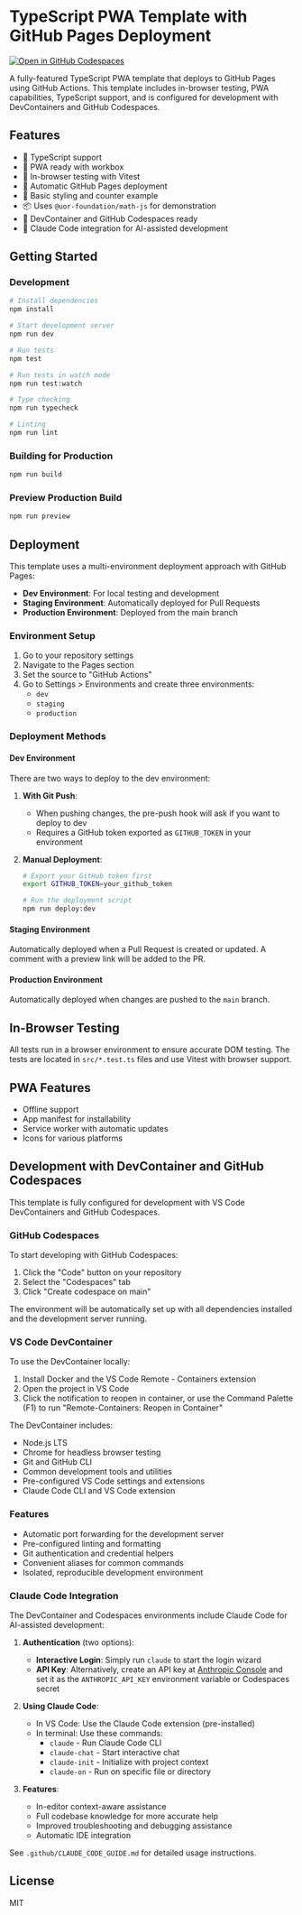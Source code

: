 # TypeScript PWA Template with GitHub Pages Deployment

[![Open in GitHub Codespaces](https://img.shields.io/badge/Open%20in-GitHub%20Codespaces-blue?logo=github)](https://github.com/codespaces/new?hide_repo_select=true&ref=main)

A fully-featured TypeScript PWA template that deploys to GitHub Pages using GitHub Actions. This template includes in-browser testing, PWA capabilities, TypeScript support, and is configured for development with DevContainers and GitHub Codespaces.

## Features

- 🚀 TypeScript support
- 📱 PWA ready with workbox
- 🧪 In-browser testing with Vitest
- 🔄 Automatic GitHub Pages deployment
- 🎨 Basic styling and counter example
- 📦 Uses `@uor-foundation/math-js` for demonstration
- 🐳 DevContainer and GitHub Codespaces ready
- 🤖 Claude Code integration for AI-assisted development

## Getting Started

### Development

```bash
# Install dependencies
npm install

# Start development server
npm run dev

# Run tests
npm test

# Run tests in watch mode
npm run test:watch

# Type checking
npm run typecheck

# Linting
npm run lint
```

### Building for Production

```bash
npm run build
```

### Preview Production Build

```bash
npm run preview
```

## Deployment

This template uses a multi-environment deployment approach with GitHub Pages:

- **Dev Environment**: For local testing and development
- **Staging Environment**: Automatically deployed for Pull Requests
- **Production Environment**: Deployed from the main branch

### Environment Setup

1. Go to your repository settings
2. Navigate to the Pages section
3. Set the source to "GitHub Actions"
4. Go to Settings > Environments and create three environments:
   - `dev`
   - `staging`
   - `production`

### Deployment Methods

#### Dev Environment

There are two ways to deploy to the dev environment:

1. **With Git Push**: 
   - When pushing changes, the pre-push hook will ask if you want to deploy to dev
   - Requires a GitHub token exported as `GITHUB_TOKEN` in your environment

2. **Manual Deployment**:
   ```bash
   # Export your GitHub token first
   export GITHUB_TOKEN=your_github_token
   
   # Run the deployment script
   npm run deploy:dev
   ```

#### Staging Environment

Automatically deployed when a Pull Request is created or updated. A comment with a preview link will be added to the PR.

#### Production Environment

Automatically deployed when changes are pushed to the `main` branch.

## In-Browser Testing

All tests run in a browser environment to ensure accurate DOM testing. The tests are located in `src/*.test.ts` files and use Vitest with browser support.

## PWA Features

- Offline support
- App manifest for installability
- Service worker with automatic updates
- Icons for various platforms

## Development with DevContainer and GitHub Codespaces

This template is fully configured for development with VS Code DevContainers and GitHub Codespaces.

### GitHub Codespaces

To start developing with GitHub Codespaces:

1. Click the "Code" button on your repository
2. Select the "Codespaces" tab
3. Click "Create codespace on main"

The environment will be automatically set up with all dependencies installed and the development server running.

### VS Code DevContainer

To use the DevContainer locally:

1. Install Docker and the VS Code Remote - Containers extension
2. Open the project in VS Code
3. Click the notification to reopen in container, or use the Command Palette (F1) to run "Remote-Containers: Reopen in Container"

The DevContainer includes:

- Node.js LTS
- Chrome for headless browser testing
- Git and GitHub CLI
- Common development tools and utilities
- Pre-configured VS Code settings and extensions
- Claude Code CLI and VS Code extension

### Features

- Automatic port forwarding for the development server
- Pre-configured linting and formatting
- Git authentication and credential helpers
- Convenient aliases for common commands
- Isolated, reproducible development environment

### Claude Code Integration

The DevContainer and Codespaces environments include Claude Code for AI-assisted development:

1. **Authentication** (two options):
   - **Interactive Login**: Simply run `claude` to start the login wizard
   - **API Key**: Alternatively, create an API key at [Anthropic Console](https://console.anthropic.com/settings/keys)
     and set it as the `ANTHROPIC_API_KEY` environment variable or Codespaces secret

2. **Using Claude Code**:
   - In VS Code: Use the Claude Code extension (pre-installed)
   - In terminal: Use these commands:
     - `claude` - Run Claude Code CLI
     - `claude-chat` - Start interactive chat
     - `claude-init` - Initialize with project context
     - `claude-on` - Run on specific file or directory

3. **Features**:
   - In-editor context-aware assistance
   - Full codebase knowledge for more accurate help
   - Improved troubleshooting and debugging assistance
   - Automatic IDE integration
   
See `.github/CLAUDE_CODE_GUIDE.md` for detailed usage instructions.

## License

MIT
